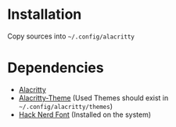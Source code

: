 # Installation

Copy sources into `~/.config/alacritty`

# Dependencies

- [Alacritty](https://github.com/alacritty/alacritty)
- [Alacritty-Theme](https://github.com/alacritty/alacritty-theme) (Used Themes should exist in `~/.config/alacritty/themes`)
- [Hack Nerd Font](https://github.com/ryanoasis/nerd-fonts) (Installed on the system)

